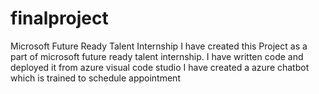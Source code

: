 # finalproject
Microsoft Future Ready Talent Internship
I have created this Project as a part of microsoft future ready talent internship. 
I have written code and deployed it from azure visual code studio
I have created a azure chatbot which is trained to schedule appointment 
